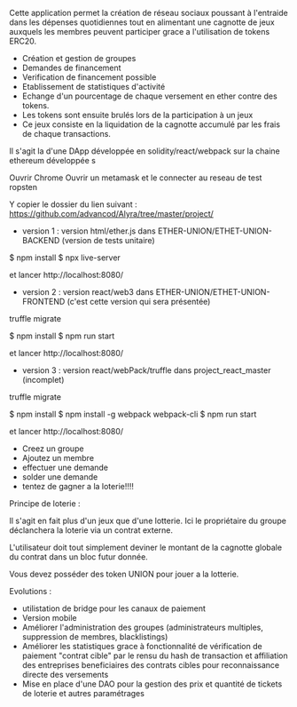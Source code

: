 Cette application permet la création de réseau sociaux poussant à l'entraide dans les dépenses quotidiennes tout en alimentant une cagnotte de jeux auxquels les membres peuvent participer grace a l'utilisation de tokens ERC20.

- Création et gestion de groupes
- Demandes de financement
- Verification de financement possible
- Etablissement de statistiques d'activité
- Echange d'un pourcentage de chaque versement en ether contre des tokens.
- Les tokens sont ensuite brulés lors de la participation à un jeux
- Ce jeux consiste en la liquidation de la cagnotte accumulé par les frais de chaque transactions.

Il s'agit la d'une DApp développée en solidity/react/webpack sur la chaine ethereum développée s

Ouvrir Chrome Ouvrir un metamask et le connecter au reseau de test ropsten

Y copier le dossier du lien suivant :
https://github.com/advancod/Alyra/tree/master/project/

- version 1 : version html/ether.js dans ETHER-UNION/ETHET-UNION-BACKEND (version de tests unitaire)

$ npm install
$ npx live-server

et lancer http://localhost:8080/

- version 2 : version react/web3 dans ETHER-UNION/ETHET-UNION-FRONTEND (c'est cette version qui sera présentée)

truffle migrate

$ npm install
$ npm run start

et lancer http://localhost:8080/

- version 3 : version react/webPack/truffle dans project_react_master (incomplet)

truffle migrate

$ npm install
$ npm install -g webpack webpack-cli
$ npm run start

et lancer http://localhost:8080/

- Creez un groupe
- Ajoutez un membre
- effectuer une demande
- solder une demande
- tentez de gagner a la loterie!!!!

Principe de loterie :

Il s'agit en fait plus d'un jeux que d'une lotterie. Ici le propriétaire du groupe déclanchera la loterie via un contrat externe.

L'utilisateur doit tout simplement deviner le montant de la cagnotte globale du contrat dans un bloc futur donnée.

Vous devez posséder des token UNION pour jouer a la lotterie.

Evolutions :
- utilistation de bridge pour les canaux de paiement
- Version mobile
- Améliorer l'administration des groupes (administrateurs multiples, suppression de membres, blacklistings)
- Améliorer les statistiques grace à fonctionnalité de vérification de paiement "contrat cible" par le rensu du hash de transaction et affiliation des entreprises beneficiaires des contrats cibles pour reconnaissance directe des versements
- Mise en place d'une DAO pour la gestion des prix et quantité de tickets de loterie et autres paramétrages
